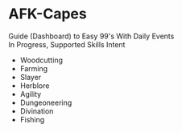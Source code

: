 # AFK-Capes
Guide (Dashboard) to Easy 99's With Daily Events <br>
In Progress, Supported Skills Intent

* Woodcutting
* Farming
* Slayer
* Herblore
* Agility
* Dungeoneering
* Divination
* Fishing
